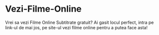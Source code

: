 # Vezi-Filme-Online
Vrei sa vezi Filme Online Subtitrate gratuit? Ai gasit locul perfect, intra pe link-ul de mai jos, pe site-ul vezi filme online pentru a putea face asta!
